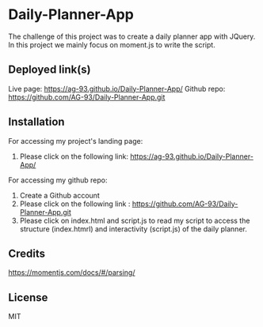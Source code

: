 # Daily-Planner-App

The challenge of this project was to create a daily planner app with JQuery. In this project we mainly focus on moment.js to write the script.

## Deployed link(s)
Live page: https://ag-93.github.io/Daily-Planner-App/
Github repo: https://github.com/AG-93/Daily-Planner-App.git 

## Installation
For accessing my project's landing page:
1. Please click on the following link: https://ag-93.github.io/Daily-Planner-App/ 

For accessing my github repo:
1. Create a Github account
2. Please click on the following link : https://github.com/AG-93/Daily-Planner-App.git 
3. Please click on index.html and script.js to read my script to access the structure (index.htmrl) and interactivity (script.js) of the daily planner.


## Credits
https://momentjs.com/docs/#/parsing/ 


## License
MIT 